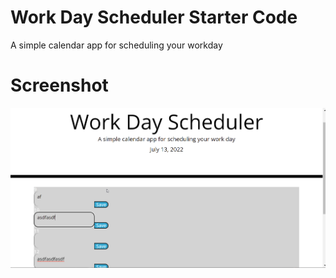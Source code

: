 # Work Day Scheduler Starter Code
A simple calendar app for scheduling your workday

# Screenshot
![work day scheduler](./assets/images/screenshot.png)
